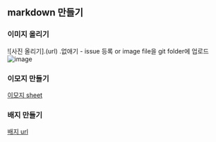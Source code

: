 ## markdown 만들기
### 이미지 올리기
![사진 올리기].(url) .없애기 - issue 등록 or image file을 git folder에 업로드
![image](https://user-images.githubusercontent.com/81370878/192134955-8d7139c2-79c2-4f4c-8342-2fb560b4100c.png)

### 이모지 만들기
[이모지 sheet](https://www.webfx.com/tools/emoji-cheat-sheet/)

### 배지 만들기
[배지 url](https://shields.io/)
